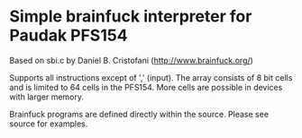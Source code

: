# Simple brainfuck interpreter for Paudak PFS154

Based on sbi.c by Daniel B. Cristofani (http://www.brainfuck.org/)

Supports all instructions except of ',' (input). The array consists of 8 bit cells and is limited to 64 cells in the PFS154. More cells are possible in devices with larger memory.

Brainfuck programs are defined directly within the source. Please see source for examples.

